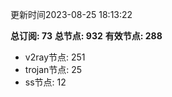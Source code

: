 更新时间2023-08-25 18:13:22

**总订阅: 73**
**总节点: 932**
**有效节点: 288**
- v2ray节点: 251
- trojan节点: 25
- ss节点: 12
